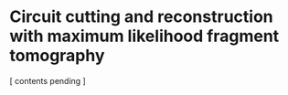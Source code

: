 # Circuit cutting and reconstruction with maximum likelihood fragment tomography

[ contents pending ]
